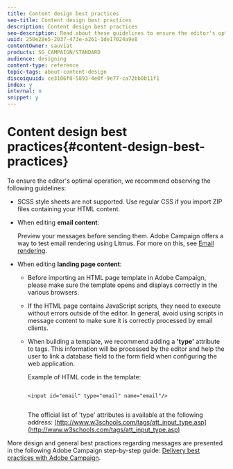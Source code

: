 ```yaml
---
title: Content design best practices
seo-title: Content design best practices
description: Content design best practices
seo-description: Read about these guidelines to ensure the editor's optimal operation.
uuid: 250e28e5-2037-473e-a261-1de17024a9e8
contentOwner: sauviat
products: SG_CAMPAIGN/STANDARD
audience: designing
content-type: reference
topic-tags: about-content-design
discoiquuid: ce3106f8-5893-4e0f-9e77-ca72bb0b11f1
index: y
internal: n
snippet: y
---
```


# Content design best practices{#content-design-best-practices}

To ensure the editor's optimal operation, we recommend observing the following guidelines:

* SCSS style sheets are not supported. Use regular CSS if you import ZIP files containing your HTML content.
* When editing **email content**:

  Preview your messages before sending them. Adobe Campaign offers a way to test email rendering using Litmus. For more on this, see [Email rendering](../../sending/using/email-rendering.md).

* When editing **landing page content**:

    * Before importing an HTML page template in Adobe Campaign, please make sure the template opens and displays correctly in the various browsers.
    * If the HTML page contains JavaScript scripts, they need to execute without errors outside of the editor. In general, avoid using scripts in message content to make sure it is correctly processed by email clients.
    * When building a template, we recommend adding a **'type'** attribute to  tags. This information will be processed by the editor and help the user to link a database field to the form field when configuring the web application.

      Example of HTML code in the template:

      ```    
      
      <input id="email" type="email" name="email"/>
         
      ```    
    
      The official list of 'type' attributes is available at the following address: [http://www.w3schools.com/tags/att_input_type.asp](http://www.w3schools.com/tags/att_input_type.asp)

More design and general best practices regarding messages are presented in the following Adobe Campaign step-by-step guide: [Delivery best practices with Adobe Campaign](https://docs.campaign.adobe.com/doc/standard/getting_started/en/ACS_DeliveryBestPractices.html ).
